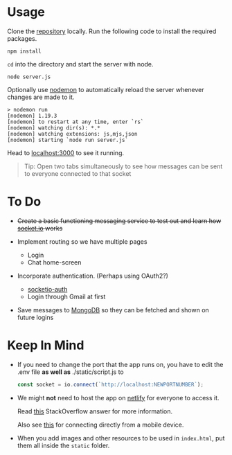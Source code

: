 # Usage

Clone the [repository](https://github.com/naveenk2k/Send-It) locally.
Run the following code to install the required packages.
```
npm install
```
```cd``` into the directory and start the server with node.
```
node server.js
```
Optionally use [nodemon](https://www.npmjs.com/package/nodemon) to automatically reload the server whenever changes are made to it.
```
> nodemon run
[nodemon] 1.19.3
[nodemon] to restart at any time, enter `rs`
[nodemon] watching dir(s): *.*
[nodemon] watching extensions: js,mjs,json
[nodemon] starting `node run server.js`
```

Head to [localhost:3000](http://localhost:3000/) to see it running.

>Tip: Open two tabs simultaneously to see how messages can be sent to everyone connected to that socket

# To Do

* ~~Create a basic functioning messaging service to test out and learn how [socket.io](https://socket.io/) works~~

* Implement routing so we have multiple pages
    * Login
    * Chat home-screen

* Incorporate authentication. (Perhaps using OAuth2?)
    * [socketio-auth](https://www.npmjs.com/package/socketio-auth)
    * Login through Gmail at first

* Save messages to [MongoDB](https://www.mongodb.com/) so they can be fetched and shown on future logins


# Keep In Mind

* If you need to change the port that the app runs on, you have to edit the .env file **as well as** ./static/script.js to
    ```javascript
    const socket = io.connect(`http://localhost:NEWPORTNUMBER`);
    ```

* We might **not** need to host the app on [netlify]() for everyone to access it.


    Read [this](https://stackoverflow.com/questions/9682262/how-do-i-connect-to-this-localhost-from-another-computer-on-the-same-network) StackOverflow answer for more information.

    Also see [this](https://howchoo.com/g/mte2zgrhmjf/how-to-access-a-website-running-on-localhost-from-a-mobile-phone) for connecting directly from a mobile device.

* When you add images and other resources to be used in ```index.html```, put them all inside the ```static``` folder.